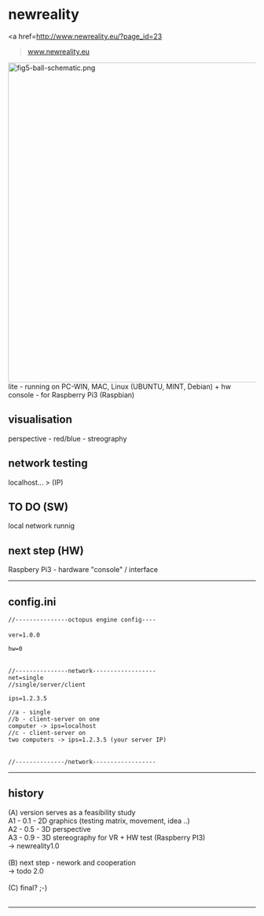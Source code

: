 # newreality

<a href=http://www.newreality.eu/?page_id=23
>www.newreality.eu</a>

<img src="https://raw.githubusercontent.com/octopusengine/newreality/master/newreality09.png" alt="fig5-ball-schematic.png" width="650">
<br />
lite - running on PC-WIN, MAC, Linux (UBUNTU, MINT, Debian)
+ hw console - for Raspberry Pi3 (Raspbian)

<h2>visualisation</h2>
perspective - red/blue - streography

<h2>network testing</h2>
localhost... > (IP)

<h2>TO DO (SW)</h2>
local network runnig

<h2>next step (HW)</h2>
Raspbery Pi3 - hardware "console" / interface

<hr />
<h2>config.ini</h2>
<code>//---------------octopus engine config----</code><br />
<br />
<code>ver=1.0.0</code><br />

<code>hw=0</code><br />
<br />

<code>//---------------network------------------</code><br />
<code>net=single</code><br />
<code>//single/server/client</code><br />
<code> </code><br />
<code>ips=1.2.3.5</code><br />
<code> </code><br />
<code>//a - single</code><br />
<code>//b - client-server on one computer  -> ips=localhost</code><br /> 
<code>//c - client-server on two computers -> ips=1.2.3.5 (your server IP)</code><br />
<code> </code><br />
<code>//--------------/network------------------</code><br />

<hr/>
<h2>history</h2>
(A) version serves as a feasibility study<br />
A1 - 0.1 - 2D graphics (testing matrix, movement, idea ..)<br />
A2 - 0.5 - 3D perspective<br />
A3 - 0.9 - 3D stereography for VR + HW test (Raspberry PI3)<br />
-> newreality1.0<br /><br />
(B) next step - nework and cooperation<br />
-> todo 2.0<br /><br />
(C) final? ;-)<br /><br />

<hr/>
